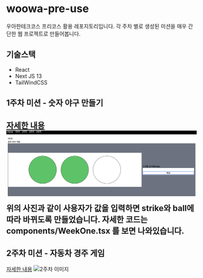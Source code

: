 # woowa-pre-use
우아한테크코스 프리코스 활용 레포지토리입니다. 각 주차 별로 생성된 미션을 매우 간단한 웹 프로젝트로 만들어봅니다.

## 기술스택
- React
- Next JS 13
- TailWindCSS

## 1주차 미션 - 숫자 야구 만들기
[자세한 내용](https://github.com/leeyulgok/javascript-baseball-6)
![1주차 이미지](public/1주차.png)
위의 사진과 같이 사용자가 값을 입력하면 strike와 ball에 따라 바뀌도록 만들었습니다.
자세한 코드는 components/WeekOne.tsx 를 보면 나와있습니다.
---
## 2주차 미션 - 자동차 경주 게임
[자세한 내용](https://github.com/leeyulgok/javascript-racingcar-6)
![2주차 이미지](2주차.png)
